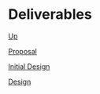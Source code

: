 # Deliverables

[Up](../index.md)

[Proposal](project-proposal.text)

[Initial Design](project-initial-design.text)

[Design](project-design.text)

